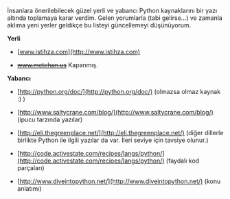 <!--
.. date: 2012-11-28 18:08:50
.. title: Yerli ve yabancı Python kaynakları
.. slug: resources-kaynaklar
.. description: Python öğrenebileceğiniz ve kendinizi geliştirebileceğiniz yerli ve yabancı kaynaklardan oluşan bir liste için okuyun.
-->


İnsanlara önerilebilecek güzel yerli ve yabancı Python kaynaklarını bir
yazı altında toplamaya karar verdim. Gelen yorumlarla (tabi gelirse...)
ve zamanla aklıma yeni yerler geldikçe bu listeyi güncellemeyi
düşünüyorum.

**Yerli**

 * [www.istihza.com](http://www.istihza.com)

 * <del datetime="2013-10-05T21:14:03+02">www.metehan.us</del> Kapanmış.

**Yabancı**

 * [http://python.org/doc/](http://python.org/doc/) (olmazsa olmaz kaynak :) )

 * [http://www.saltycrane.com/blog/](http://www.saltycrane.com/blog/) (ipucu tarzında yazılar)

 * [http://eli.thegreenplace.net/](http://eli.thegreenplace.net/) (diğer dillerle birlikte Python ile ilgili
yazılar da var. İleri seviye için tavsiye olunur.)

 * [http://code.activestate.com/recipes/langs/python/](http://code.activestate.com/recipes/langs/python/) (faydalı kod
parçaları)

 * [http://www.diveintopython.net/](http://www.diveintopython.net/) (konu anlatımı)